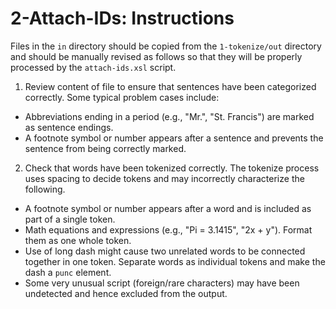 # 2-Attach-IDs: Instructions

Files in the `in` directory should be copied from the `1-tokenize/out` directory and should be manually revised as follows so that they will be properly processed by the `attach-ids.xsl` script.

1. Review content of file to ensure that sentences have been categorized correctly. Some typical problem cases include:

* Abbreviations ending in a period (e.g., "Mr.", "St. Francis") are marked as sentence endings.
* A footnote symbol or number appears after a sentence and prevents the sentence from being correctly marked.

2. Check that words have been tokenized correctly. The tokenize process uses spacing to decide tokens and may incorrectly characterize the following.

* A footnote symbol or number appears after a word and is included as part of a single token.
* Math equations and expressions (e.g., "Pi = 3.1415", "2x + y"). Format them as one whole token.
* Use of long dash might cause two unrelated words to be connected together in one token. Separate words as individual tokens and make the dash a `punc` element.
* Some very unusual script (foreign/rare characters) may have been undetected and hence excluded from the output.